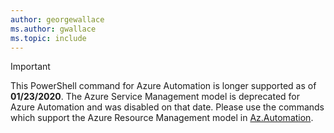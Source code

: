 ```yaml
---
author: georgewallace
ms.author: gwallace
ms.topic: include
---
```

> [!IMPORTANT]
> This PowerShell command for Azure Automation is longer supported as of **01/23/2020**. The
> Azure Service Management model is deprecated for Azure Automation and was disabled on that
> date. Please use the commands which support the Azure Resource Management model in
> [Az.Automation](/powershell/module/az.automation).
